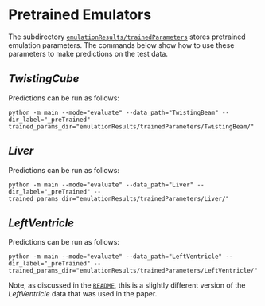 # Pretrained Emulators 

The subdirectory [``emulationResults/trainedParameters``](emulationResults/trainedParameters) stores pretrained emulation parameters. The commands below show how to use these parameters to make predictions on the test data.

## *TwistingCube*
Predictions can be run as follows:
```
python -m main --mode="evaluate" --data_path="TwistingBeam" --dir_label="_preTrained" --trained_params_dir="emulationResults/trainedParameters/TwistingBeam/"
```

## *Liver*
Predictions can be run as follows:
```
python -m main --mode="evaluate" --data_path="Liver" --dir_label="_preTrained" --trained_params_dir="emulationResults/trainedParameters/Liver/"
```

## *LeftVentricle*
Predictions can be run as follows:

```
python -m main --mode="evaluate" --data_path="LeftVentricle" --dir_label="_preTrained" --trained_params_dir="emulationResults/trainedParameters/LeftVentricle/"
```

Note, as discussed in the [``README``](README.md), this is a slightly different version of the *LeftVentricle* data that was used in the paper.
